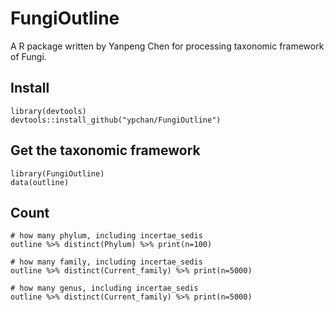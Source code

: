 # FungiOutline
 A R package written by Yanpeng Chen for processing taxonomic framework of Fungi.

## Install
```
library(devtools)
devtools::install_github("ypchan/FungiOutline")
```
## Get the taxonomic framework
```
library(FungiOutline)
data(outline)
```

## Count
```
# how many phylum, including incertae_sedis
outline %>% distinct(Phylum) %>% print(n=100)

# how many family, including incertae_sedis
outline %>% distinct(Current_family) %>% print(n=5000)

# how many genus, including incertae_sedis
outline %>% distinct(Current_family) %>% print(n=5000)

```

